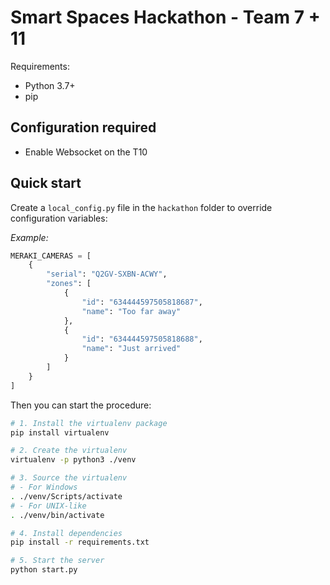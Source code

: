# Smart Spaces Hackathon - Team 7 + 11

Requirements:

- Python 3.7+
- pip

## Configuration required

- Enable Websocket on the T10

## Quick start

Create a `local_config.py` file in the `hackathon` folder to override configuration variables:

*Example:*
```python
MERAKI_CAMERAS = [
    {
        "serial": "Q2GV-SXBN-ACWY",
        "zones": [
            {
                "id": "634444597505818687",
                "name": "Too far away"
            },
            {
                "id": "634444597505818688",
                "name": "Just arrived"
            }
        ]
    }
]
```

Then you can start the procedure:

```bash
# 1. Install the virtualenv package
pip install virtualenv

# 2. Create the virtualenv
virtualenv -p python3 ./venv

# 3. Source the virtualenv
# - For Windows
. ./venv/Scripts/activate
# - For UNIX-like
. ./venv/bin/activate

# 4. Install dependencies
pip install -r requirements.txt

# 5. Start the server
python start.py
```
